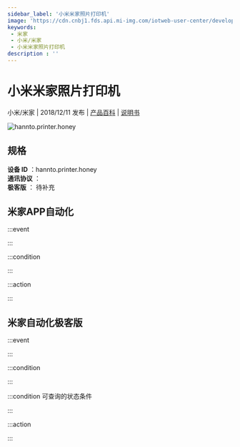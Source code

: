 ```yaml
---
sidebar_label: '小米米家照片打印机'
image: 'https://cdn.cnbj1.fds.api.mi-img.com/iotweb-user-center/developer_1679070103149k5oUv7Pw.png?GalaxyAccessKeyId=AKVGLQWBOVIRQ3XLEW&Expires=9223372036854775807&Signature=F5YO2RpDcSKxCrGlVz8RtPa95y8='
keywords: 
 - 米家
 - 小米/米家
 - 小米米家照片打印机
description : ''
---
```

# 小米米家照片打印机

小米/米家 | 2018/12/11 发布 | [产品百科](https://home.mi.com/webapp/content/baike/product/index.html?model=hannto.printer.honey/) | [说明书](https://home.mi.com/views/introduction.html?model=hannto.printer.honey&region=cn)

![hannto.printer.honey](https://cdn.cnbj1.fds.api.mi-img.com/iotweb-user-center/developer_1679070103149k5oUv7Pw.png?GalaxyAccessKeyId=AKVGLQWBOVIRQ3XLEW&Expires=9223372036854775807&Signature=F5YO2RpDcSKxCrGlVz8RtPa95y8=)

## 规格  
> 
**设备 ID** ：hannto.printer.honey  
**通讯协议** ：  
**极客版**  ： 待补充 


## 米家APP自动化  

:::event  

:::

:::condition  

:::

:::action   

:::

## 米家自动化极客版  

:::event  

:::

:::condition  

:::

:::condition 可查询的状态条件  

:::

:::action  

:::

        
